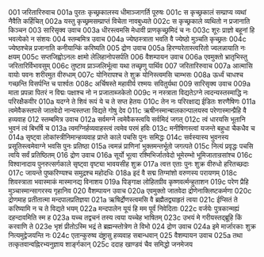 001	जरितारिरुवाच
001a	पुरतः कृच्छ्रकालस्य धीमाञ्जागर्ति पूरुषः
001c	स कृच्छ्रकालं सम्प्राप्य व्यथां नैवैति कर्हिचित्
002a	यस्तु कृच्छ्रमसम्प्राप्तं विचेता नावबुध्यते
002c	स कृच्छ्रकाले व्यथितो न प्रजानाति किञ्चन
003	सारिसृक्व उवाच
003a	धीरस्त्वमसि मेधावी प्राणकृच्छ्रमिदं च नः
003c	शूरः प्राज्ञो बहूनां हि भवत्येको न संशयः
004	स्तम्बमित्र उवाच
004a	ज्येष्ठस्त्राता भवति वै ज्येष्ठो मुञ्चति कृच्छ्रतः
004c	ज्येष्ठश्चेन्न प्रजानाति कनीयान्किं करिष्यति
005	द्रोण उवाच
005a	हिरण्यरेतास्त्वरितो ज्वलन्नायाति नः क्षयम्
005c	सप्तजिह्वोऽनलः क्षामो लेलिहानोपसर्पति
006	वैशम्पायन उवाच
006a	एवमुक्तो भ्रातृभिस्तु जरितारिर्विभावसुम्
006c	तुष्टाव प्राञ्जलिर्भूत्वा यथा तच्छृणु पार्थिव
007	जरितारिरुवाच
007a	आत्मासि वायोः पवनः शरीरमुत वीरुधाम्
007c	योनिरापश्च ते शुक्र योनिस्त्वमसि चाम्भसः
008a	ऊर्ध्वं चाधश्च गच्छन्ति विसर्पन्ति च पार्श्वतः
008c	अर्चिषस्ते महावीर्य रश्मयः सवितुर्यथा
009	सारिसृक्व उवाच
009a	माता प्रपन्ना पितरं न विद्मः पक्षाश्च नो न प्रजाताब्जकेतो
009c	न नस्त्राता विद्यतेऽग्ने त्वदन्यस्तस्माद्धि नः परिरक्षैकवीर
010a	यदग्ने ते शिवं रूपं ये च ते सप्त हेतयः
010c	तेन नः परिरक्षाद्य ईडितः शरणैषिणः
011a	त्वमेवैकस्तपसे जातवेदो नान्यस्तप्ता विद्यते गोषु देव
011c	ऋषीनस्मान्बालकान्पालयस्व परेणास्मान्प्रैहि वै हव्यवाह
012	स्तम्बमित्र उवाच
012a	सर्वमग्ने त्वमेवैकस्त्वयि सर्वमिदं जगत्
012c	त्वं धारयसि भूतानि भुवनं त्वं बिभर्षि च
013a	त्वमग्निर्हव्यवाहस्त्वं त्वमेव परमं हविः
013c	मनीषिणस्त्वां यजन्ते बहुधा चैकधैव च
014a	सृष्ट्वा लोकांस्त्रीनिमान्हव्यवाह प्राप्ते काले पचसि पुनः समिद्धः
014c	सर्वस्यास्य भुवनस्य प्रसूतिस्त्वमेवाग्ने भवसि पुनः प्रतिष्ठा
015a	त्वमन्नं प्राणिनां भुक्तमन्तर्भूतो जगत्पते
015c	नित्यं प्रवृद्धः पचसि त्वयि सर्वं प्रतिष्ठितम्
016	द्रोण उवाच
016a	सूर्यो भूत्वा रश्मिभिर्जातवेदो भूमेरम्भो भूमिजातान्रसांश्च
016c	विश्वानादाय पुनरुत्सर्गकाले सृष्ट्वा वृष्ट्या भावयसीह शुक्र
017a	त्वत्त एताः पुनः शुक्र वीरुधो हरितच्छदाः
017c	जायन्ते पुष्करिण्यश्च समुद्रश्च महोदधिः
018a	इदं वै सद्म तिग्मांशो वरुणस्य परायणम्
018c	शिवस्त्राता भवास्माकं मास्मानद्य विनाशय
019a	पिङ्गाक्ष लोहितग्रीव कृष्णवर्त्मन्हुताशन
019c	परेण प्रैहि मुञ्चास्मान्सागरस्य गृहानिव
020	वैशम्पायन उवाच
020a	एवमुक्तो जातवेदा द्रोणेनाक्लिष्टकर्मणा
020c	द्रोणमाह प्रतीतात्मा मन्दपालप्रतिज्ञया
021a	ऋषिर्द्रोणस्त्वमसि वै ब्रह्मैतद्व्याहृतं त्वया
021c	ईप्सितं ते करिष्यामि न च ते विद्यते भयम्
022a	मन्दपालेन यूयं हि मम पूर्वं निवेदिताः
022c	वर्जयेः पुत्रकान्मह्यं दहन्दावमिति स्म ह
023a	यच्च तद्वचनं तस्य त्वया यच्चेह भाषितम्
023c	उभयं मे गरीयस्तद्ब्रूहि किं करवाणि ते
023e	भृशं प्रीतोऽस्मि भद्रं ते ब्रह्मन्स्तोत्रेण ते विभो
024	द्रोण उवाच
024a	इमे मार्जारकाः शुक्र नित्यमुद्वेजयन्ति नः
024c	एतान्कुरुष्व दंष्ट्रासु हव्यवाह सबान्धवान्
025	वैशम्पायन उवाच
025a	तथा तत्कृतवान्वह्निरभ्यनुज्ञाय शार्ङ्गकान्
025c	ददाह खाण्डवं चैव समिद्धो जनमेजय

